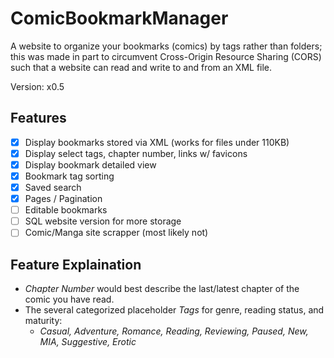 # ComicBookmarkManager
A website to organize your bookmarks (comics) by tags rather than folders; this was made in part to circumvent Cross-Origin Resource Sharing (CORS) such that a website can read and write to and from an XML file.

Version: x0.5

## Features
- [x] Display bookmarks stored via XML (works for files under 110KB)
- [x] Display select tags, chapter number, links w/ favicons
- [x] Display bookmark detailed view
- [x] Bookmark tag sorting
- [x] Saved search
- [x] Pages / Pagination
- [ ] Editable bookmarks
- [ ] SQL website version for more storage
- [ ] Comic/Manga site scrapper (most likely not)

## Feature Explaination
* *Chapter Number* would best describe the last/latest chapter of the comic you have read.
* The several categorized placeholder *Tags* for genre, reading status, and maturity:
  * *Casual, Adventure, Romance, Reading, Reviewing, Paused, New, MIA, Suggestive, Erotic*
